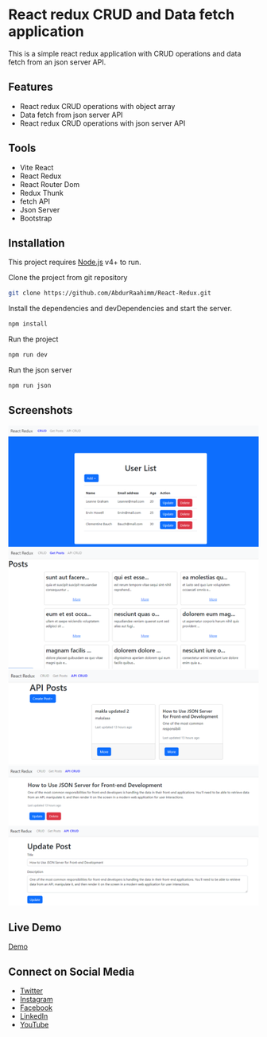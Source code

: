 # React redux CRUD and Data fetch application 

This is a simple react redux application with CRUD operations and data fetch from an json server API. 

## Features 

- React redux CRUD operations with object array
- Data fetch from json server API
- React redux CRUD operations with json server API

## Tools

- Vite React
- React Redux
- React Router Dom
- Redux Thunk
- fetch API
- Json Server
- Bootstrap



## Installation

This project requires [Node.js](https://nodejs.org/) v4+ to run.

Clone the project from git repository

```sh
git clone https://github.com/AbdurRaahimm/React-Redux.git
```

Install the dependencies and devDependencies and start the server.

```sh
npm install
```
Run the project

```sh
npm run dev
```
Run the json server

```sh
npm run json
```

## Screenshots
![CRUD](public/image.png)
![fetch data](public/image-1.png)
![json server](public/image-2.png)
![DU](public/image-3.png)
![update](public/image4.png)

## Live Demo
[Demo](https://react-redux-delta-nine.vercel.app/)



## Connect on Social Media
- [Twitter](https://twitter.com/AbdurRahim4G)
- [Instagram](https://www.instagram.com/abdurrahim4g/)
- [Facebook](https://www.facebook.com/Rahim72446)
- [LinkedIn](https://www.linkedin.com/in/abdur-rahim4g/)
- [YouTube](https://youtube.com/@AbdurRahimm)
